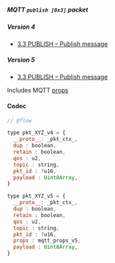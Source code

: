 ##### MQTT `publish [0x3]` packet

##### Version 4

- [3.3 PUBLISH – Publish message](http://docs.oasis-open.org/mqtt/mqtt/v3.1.1/os/mqtt-v3.1.1-os.html#_Toc398718037)


##### Version 5

- [3.3 PUBLISH – Publish message](https://docs.oasis-open.org/mqtt/mqtt/v5.0/os/mqtt-v5.0-os.html#_Toc3901100)

Includes MQTT [props](./mqtt_props.md)

#### Codec

```javascript
// @flow

type pkt_XYZ_v4 = {
  __proto__: _pkt_ctx_,
  dup : boolean,
  retain : boolean,
  qos : u2,
  topic : string,
  pkt_id : ?u16,
  payload : Uint8Array,
}

type pkt_XYZ_v5 = {
  __proto__: _pkt_ctx_,
  dup : boolean,
  retain : boolean,
  qos : u2,
  topic : string,
  pkt_id : ?u16,
  props : mqtt_props_v5,
  payload : Uint8Array,
}
```
